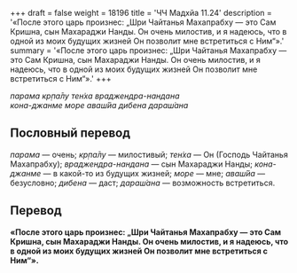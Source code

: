 +++
draft = false
weight = 18196
title = 'ЧЧ Мадхйа 11.24'
description = '«После этого царь произнес: „Шри Чайтанья Махапрабху — это Сам Кришна, сын Махараджи Нанды. Он очень милостив, и я надеюсь, что в одной из моих будущих жизней Он позволит мне встретиться с Ним“».'
summary = '«После этого царь произнес: „Шри Чайтанья Махапрабху — это Сам Кришна, сын Махараджи Нанды. Он очень милостив, и я надеюсь, что в одной из моих будущих жизней Он позволит мне встретиться с Ним“».'
+++

_парама кр̣па̄лу тен̇ха враджендра-нандана  
кона-джанме море аваш́йа дибена дараш́ана_

## Пословный перевод

_парама_ — очень; _кр̣па̄лу_ — милостивый; _тен̇ха_ — Он (Господь Чайтанья Махапрабху); _враджендра_\-_нандана_ — сын Махараджи Нанды; _кона_\-_джанме_ — в какой-то из будущих жизней; _море_ — мне; _аваш́йа_ — безусловно; _дибена_ — даст; _дараш́ана_ — возможность встретиться.

## Перевод

**«После этого царь произнес: „Шри Чайтанья Махапрабху — это Сам Кришна, сын Махараджи Нанды. Он очень милостив, и я надеюсь, что в одной из моих будущих жизней Он позволит мне встретиться с Ним“».**
